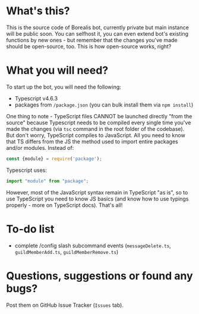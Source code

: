 # What's this?
This is the source code of Borealis bot, currently private but main instance will be public soon. You can selfhost it, you can even extend bot's existing functions by new ones - but remember that the changes you've made should be open-source, too. This is how open-source works, right?

# What you will need?
To start up the bot, you will need the following:
- Typescript v4.6.3
- packages from `/package.json` (you can bulk install them via `npm install`)

One thing to note - TypeScript files CANNOT be launched directly "from the source" because Typescript needs to be compiled every single time you've made the changes (via `tsc` command in the root folder of the codebase).
But don't worry, TypeScript compiles to JavaScript. All you need to know that TS differs from the JS the method used to import entire packages and/or modules. Instead of:
```js
const {module} = require('package');
```
Typescript uses:
```ts
import "module" from "package";
```
However, most of the JavaScript syntax remain in TypeScript "as is", so to use TypeScript you need to know JS basics (and know how to use typings properly - more on TypeScript docs). That's all!

# To-do list
- complete /config slash subcommand events (`messageDelete.ts`, `guildMemberAdd.ts`, `guildMemberRemove.ts`)

# Questions, suggestions or found any bugs?
Post them on GitHub Issue Tracker (`Issues` tab).
